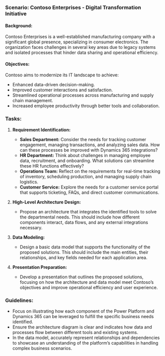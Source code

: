 ### Scenario: Contoso Enterprises - Digital Transformation Initiative

#### Background:
Contoso Enterprises is a well-established manufacturing company with a significant global presence, specializing in consumer electronics. The organization faces challenges in several key areas due to legacy systems and isolated processes that hinder data sharing and operational efficiency.

#### Objectives:
Contoso aims to modernize its IT landscape to achieve:
- Enhanced data-driven decision-making.
- Improved customer interactions and satisfaction.
- Streamlined operational processes across manufacturing and supply chain management.
- Increased employee productivity through better tools and collaboration.

### Tasks:

1. **Requirement Identification:**
   - **Sales Department:** Consider the needs for tracking customer engagement, managing transactions, and analyzing sales data. How can these processes be improved with Dynamics 365 integrations?
   - **HR Department:** Think about challenges in managing employee data, recruitment, and onboarding. What solutions can streamline these HR functions effectively?
   - **Operations Team:** Reflect on the requirements for real-time tracking of inventory, scheduling production, and managing supply chain logistics.
   - **Customer Service:** Explore the needs for a customer service portal that supports ticketing, FAQs, and direct customer communications.

2. **High-Level Architecture Design:**
   - Propose an architecture that integrates the identified tools to solve the departmental needs. This should include how different components interact, data flows, and any external integrations necessary.

3. **Data Modeling:**
   - Design a basic data model that supports the functionality of the proposed solutions. This should include the main entities, their relationships, and key fields needed for each application area.

4. **Presentation Preparation:**
   - Develop a presentation that outlines the proposed solutions, focusing on how the architecture and data model meet Contoso’s objectives and improve operational efficiency and user experience.

### Guidelines:
- Focus on illustrating how each component of the Power Platform and Dynamics 365 can be leveraged to fulfill the specific business needs identified.
- Ensure the architecture diagram is clear and indicates how data and processes flow between different tools and existing systems.
- In the data model, accurately represent relationships and dependencies to showcase an understanding of the platform’s capabilities in handling complex business scenarios.
